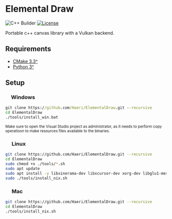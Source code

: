 # Elemental Draw

![C++ Builder](https://github.com/Haeri/ElementalDraw/workflows/C++%20Builder/badge.svg)
[![License](https://img.shields.io/github/license/Haeri/ElementalDraw.svg)](https://github.com/Haeri/ElementalDraw/blob/master/LICENSE)

Portable c++ canvas library with a Vulkan backend.


## Requirements
- [CMake 3.3^](https://cmake.org/download/) 
- [Python 3^](https://www.python.org/downloads/)

## Setup

### <img height="14" src="https://image.flaticon.com/icons/svg/888/888882.svg"> Windows
```cmd
git clone https://github.com/Haeri/ElementalDraw.git --recursive
cd ElementalDraw
./tools/install_win.bat
```
<sub>Make sure to open the Visual Studio project as administrator, as it needs to perform copy operatiosn to make resources files available to the binaries.</sub>

### <img height="16" src="https://image.flaticon.com/icons/svg/226/226772.svg"> Linux
```bash
git clone https://github.com/Haeri/ElementalDraw.git --recursive
cd ElementalDraw
sudo chmod +x ./tools/*.sh
sudo apt update
sudo apt install -y libxinerama-dev libxcursor-dev xorg-dev libglu1-mesa-dev cmake curl unzip tar
sudo ./tools/install_nix.sh
```

### <img height="16" src="https://image.flaticon.com/icons/svg/2/2235.svg"> Mac
```bash
git clone https://github.com/Haeri/ElementalDraw.git --recursive
cd ElementalDraw
./tools/install_nix.sh
```